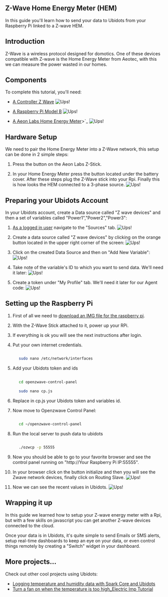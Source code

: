 ## Z-Wave Home Energy Meter (HEM) 

In this guide you'll learn how to send your data to Ubidots from your Raspberry Pi linked to a Z-wave HEM.

## Introduction

Z-Wave is a wireless protocol designed for domotics. One of these devices compatible with  Z-wave is the Home Energy Meter from Aeotec, with this we can measure the power wasted in our homes. 

## Components

To complete this tutorial, you'll need:

* [A Controller Z Wave](http://www.zwaveproducts.com/Zwave-Controllers/Zwave-Software-Controllers/Aeon-Labs-DSA02203-ZWUS-Z-Wave-USB-Z-Stick-Controller.html)
    ![Ups!](../images/devices/controller-z-wave-aeon-labs-z-stick.jpg)
    
* [A Raspberry Pi Model B](http://www.adafruit.com/products/998)
    ![Ups!](../images/devices/raspberry.jpg)
    
* [A Aeon Labs Home Energy Meter](http://www.zwaveproducts.com/Zwave-Climate-Control/Zwave-Thermostats/Aeon-Labs-DSB09104-ZWUS-Z-Wave-Smart-Energy-Meter.html)>`_
   ![Ups!](../images/devices/HEM.jpg)
   
## Hardware Setup

We need to pair the Home Energy Meter into a Z-Wave network, this setup can be done in 2 simple steps:

1. Press the button on the Aeon Labs Z-Stick. 

2. In your Home Energy Meter press the button located under the battery cover.
    After these steps plug the Z-Wave stick into your Rpi.
    Finally this is how looks the HEM connected to a 3-phase source.
    ![Ups!](../images/devices/Zwave.jpg)
    
## Preparing your Ubidots Account

In your Ubidots account, create a Data source called "Z wave devices" and then a set of variables called "Power1","Power2","Power3":

1. [As a logged in user](http://app.ubidots.com/accounts/signin/) navigate to the "Sources" tab.
    ![Ups!](../images/devices/sources.png)
    

2. Create a data source called "Z wave devices" by clicking on the orange button located in the upper right corner of the screen:
    ![Ups!](../images/devices/new-source.png)

3. Click on the created Data Source and then on "Add New Variable":
    ![Ups!](../images/devices/zwave-newvar.png)

4. Take note of the variable's ID to which you want to send data. We'll need it later:
    ![Ups!](../images/devices/zwave-newvar2.png)
    
5. Create a token under "My Profile" tab. We'll need it later for our Agent code:
    ![Ups!](../images/devices/electricimp_token.png)
    
## Setting up the Raspberry Pi

1. First of all we need to [download an IMG file for the raspberry pi](https://s3.amazonaws.com/ubi-static/img.imgc).

2. With the Z-Wave Stick attached to it, power up your RPi.

3. If everything is ok you will see the next instructions after login.

4. Put your own internet credentials.
```bash

      sudo nano /etc/network/interfaces
```
5. Add your Ubidots token and ids
```bash
      
      cd openzwave-control-panel
      
      sudo nano cp.js
```
6. Replace in cp.js  your Ubidots token and variables id.

7. Now move to Openzwave Control Panel:
```bash

      cd ~/openzwave-control-panel
```
8. Run the local server to push data to ubidots
```bash

      ./ozwcp -p 55555
```
9. Now you should be able to go to your favorite  browser and see the control
panel running on "http://Your Raspberry Pi IP:55555".

10. In your browser click on the button initialize and then you will see the Zwave network devices, finally click on Routing Slave.
    ![Ups!](../images/devices/zwave-control-panel.png)
    
11. Now we can see the recent values in Ubidots.
    ![Ups!](../images/devices/zwave-var.png)
    
## Wrapping it up

In this guide we learned how to setup your Z-wave energy meter with  a Rpi,  but  with a few skills on javascript you can get another Z-wave devices connected to the cloud.

Once your data is in Ubidots, it's quite simple to send Emails or SMS alerts, setup real-time dashboards to keep an eye on your data, or even control things remotely by creating a "Switch" widget in your dashboard.


## More projects...

Check out other cool projects using Ubidots:

* [Logging temperature and humidity data with Spark Core and Ubidots](http://blog.ubidots.com/measure-temperature-and-humidity-with-your-spark-core)
* [Turn a fan on when the temperature is too high_Electric Imp Tutorial](http://blog.ubidots.com/electric-imp-temperature-monitor-control)